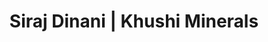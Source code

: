---
title: "Siraj Dinani | Khushi Minerals"
first_name: "Siraj"
last_name: "Dinani"
url: /sirajdinani/
creation_date: 2018-09-24T11:07:10+06:00
expiry_date: 2018-09-24T11:07:10+06:00
company_name: "Khushi Minerals"
position: "Founder and CEO of Khushi Minerals"
bg_image: "/td001/images/bg-hero.jpg"
profile_photo: 
  img: "/td001/images/user/siraj-dinani-khushi-minerals-founder.jpg"
  alt: "Siraj Dinani, Khushi Minerals - Profile"
company_logo: 
  img: "/td001/images/khushi-minerals-logo.svg"
  alt: "Siraj Dinani, Khushi Minerals - logo"
# slogan: "Your Digital Victory"
images: 
  - "/td001/images/user/siraj-dinani-khushi-minerals-founder.jpg"
description: "Call : +91 9979 360575 for ordering the Best Quality Whiting Chalk Powder, Dustless Chalk Powder, Gypsum, Plaster of Paris, and other Industrial Minerals Requirements."

summary: "Call : +91 9979 360575 for ordering the Best Quality Whiting Chalk Powder, Dustless Chalk Powder, Gypsum, Plaster of Paris, and other Industrial Minerals Requirements."

card_type: "free"
no_index: true
link_nofollow: false
about: "Call : +91 9979 360575 for ordering the Best Quality Whiting Chalk Powder, Dustless Chalk Powder, Gypsum, Plaster of Paris, and other Industrial Minerals Requirements."
app_name: "Siraj Dinani"
app_icon: "/td001/images/user/siraj-dinani-khushi-minerals-founder.jpg"
# Address
address_line_1: "Kedareshwar Road,Nr. Anas Dresses,"
address_line_2 : "Opp. Vasim Selection,"
state: "Gujarat"
country: "India"
city: "Porbandar"
zip_code: "360575"
 
# Social Detail
contact_no_1: 
  url: "919979360575"
  text: "+91 9979360575"
contact_no_2: 
  url: "918238247365"
  text: "+91 8238 247 365"
  
website: 
  url: "https://khushiminerals.com/"
  text: "khushiminerals.com"
  
mail: 
  url: "info@khushiminerals.com"
  text: "info@khushiminerals.com"

facebook: 
  url: "https://facebook.com/sirajdinani.km"
  text: "SirajDinani"

# twitter: 
#   url: "https://twitter.com/"
#   text: "@"

linkedin: 
  url: "https://linkedin.com/in/sirajdinani"
  text: "SirajDinani"

instagram: 
  url: "https://www.instagram.com/khushiminerals/"
  text: "khushiMinerals"

youtube: 
  url: "https://www.youtube.com/channel/UCUchOWR0poKgrU4em_0pDBA?view_as=subscriber"
  text: "SirajDinani"


# Other Variable
payment_plan: ""
payment_amount: ""
salesman_id: ""
referrer _id: ""

layout: td001
weight: 10
draft: false

---